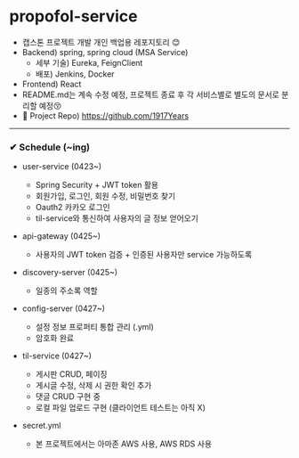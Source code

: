 # propofol-service

- 캡스톤 프로젝트 개발 개인 백업용 레포지토리 😊
- Backend) spring, spring cloud (MSA Service)
  - 세부 기술) Eureka, FeignClient
  - 배포) Jenkins, Docker
- Frontend) React 
- README.md는 계속 수정 예정, 프로젝트 종료 후 각 서비스별로 별도의 문서로 분리할 예정😚
- 📁 Project Repo) https://github.com/1917Years

---

### ✔ Schedule (~ing)
- user-service (0423~)
    - Spring Security + JWT token 활용
    - 회원가입, 로그인, 회원 수정, 비밀번호 찾기
    - Oauth2 카카오 로그인 
    - til-service와 통신하여 사용자의 글 정보 얻어오기
  

- api-gateway (0425~)
    - 사용자의 JWT token 검증 + 인증된 사용자만 service 가능하도록


- discovery-server (0425~)
    - 일종의 주소록 역할
    

- config-server (0427~)
  - 설정 정보 프로퍼티 통합 관리 (.yml)
  - 암호화 완료


- til-service (0427~)
  - 게시판 CRUD, 페이징
  - 게시글 수정, 삭제 시 권한 확인 추가 
  - 댓글 CRUD 구현 중
  - 로컬 파일 업로드 구현 (클라이언트 테스트는 아직 X)


- secret.yml
  - 본 프로젝트에서는 아마존 AWS 사용, AWS RDS 사용